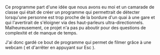 Ce programme part d'une idée que nous avons eu moi et un camarade de classe qui était de créer un programme qui permettrait de détecter lorsqu'une personne est trop proche
de la bordure d'un quai à une gare et qui l'avertirait de s'éloigner via des haut-parleurs ultra-directionnels.
Malheureusement, ce projet n'a pas pu aboutir pour des questions de complexité et de manque de temps. 

J'ai donc gardé ce bout de programme qui permet de filmer grâce à une webcam ( et d'arrêter en appuyant sur Esc ).
